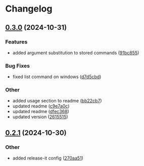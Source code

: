 # Changelog

## [0.3.0](https://github.com/Jaybee18/csm/compare/0.2.1...0.3.0) (2024-10-31)


### Features

* added argument substitution to stored commands ([91bc855](https://github.com/Jaybee18/csm/commit/91bc85590600138b51ee0f7af9d1f62bc78d9aa3))


### Bug Fixes

* fixed list command on windows ([d7d5cbd](https://github.com/Jaybee18/csm/commit/d7d5cbdea7ad7c29196706efc648c09232fb59f6))


### Other

* added usage section to readme ([bb22cb7](https://github.com/Jaybee18/csm/commit/bb22cb7a0f952d167d055108915cb28958a9ba46))
* updated readme ([c9e7a0c](https://github.com/Jaybee18/csm/commit/c9e7a0c064fce0f4a3be1488d5a10422c89bec02))
* updated readme ([dfec368](https://github.com/Jaybee18/csm/commit/dfec3684ba7de9500c88bc00a0cd69ac3e94566c))
* updated version ([2615515](https://github.com/Jaybee18/csm/commit/26155154c0c17421bcef34bc22096aaa995916db))

## [0.2.1](https://github.com/Jaybee18/csm/compare/0.2.0...0.2.1) (2024-10-30)


### Other

* added release-it config ([270aa51](https://github.com/Jaybee18/csm/commit/270aa512dfeeb6d896bcec6add3faa100eb87705))
